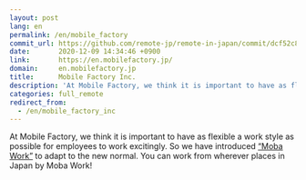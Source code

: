 ```yaml
---
layout: post
lang: en
permalink: /en/mobile_factory
commit_url: https://github.com/remote-jp/remote-in-japan/commit/dcf52c8e50637942d39455750a8078a74afb3e1e
date:       2020-12-09 14:34:46 +0900
link:       https://en.mobilefactory.jp/
domain:     en.mobilefactory.jp
title:      Mobile Factory Inc.
description: 'At Mobile Factory, we think it is important to have as flexible a work style as possible for employees to work excitingly. So we have introduced “Moba Work” to adapt to the new normal. You can work from wherever places in Japan by Moba Work!'
categories: full_remote
redirect_from:
  - /en/mobile_factory_inc
---
```


<p>At Mobile Factory, we think it is important to have as flexible a work style as possible for employees to work excitingly. So we have introduced <a href="https://recruit.mobilefactory.jp/work-style/">“Moba Work”</a> to adapt to the new normal. You can work from wherever places in Japan by Moba Work!</p>

